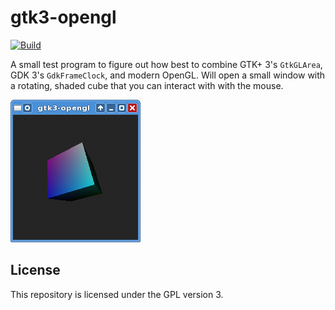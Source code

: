 # gtk3-opengl

[![Build](https://github.com/aklomp/gtk3-opengl/actions/workflows/build.yml/badge.svg)](https://github.com/aklomp/gtk3-opengl/actions/workflows/build.yml)

A small test program to figure out how best to combine GTK+ 3's `GtkGLArea`,
GDK 3's `GdkFrameClock`, and modern OpenGL. Will open a small window with a
rotating, shaded cube that you can interact with with the mouse.

![Screenshot](screenshot.png)

## License

This repository is licensed under the GPL version 3.
